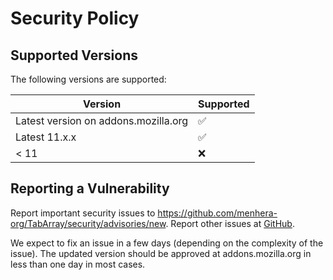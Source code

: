 # Security Policy

## Supported Versions

The following versions are supported:

| Version | Supported          |
| ------- | ------------------ |
| Latest version on addons.mozilla.org   | :white_check_mark: |
| Latest 11.x.x | :white_check_mark:  |
| < 11   | :x:                |

## Reporting a Vulnerability

Report important security issues to https://github.com/menhera-org/TabArray/security/advisories/new.
Report other issues at [GitHub](https://github.com/menhera-org/TabArray/issues).

We expect to fix an issue in a few days (depending on the complexity of the issue).
The updated version should be approved at addons.mozilla.org in less than one day in most cases.
